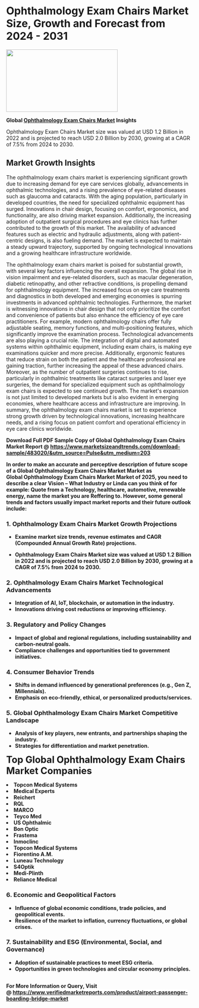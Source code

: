 <H1>Ophthalmology Exam Chairs Market Size, Growth and Forecast from 2024 - 2031</H1><img class="aligncenter size-medium wp-image-584254" src="https://thirdeyenews.in/wp-content/uploads/2024/09/Global-Market-Research-300x168.jpeg" alt="" width="300" height="168" /><p><strong>Global&nbsp;<a href="https://www.marketsizeandtrends.com/download-sample/483020/&amp;utm_source=Pulse&amp;utm_medium=203">Ophthalmology Exam Chairs Market</a> Insights</strong></p><p>Ophthalmology Exam Chairs Market size was valued at USD 1.2 Billion in 2022 and is projected to reach USD 2.0 Billion by 2030, growing at a CAGR of 7.5% from 2024 to 2030.</p><p><h2>Market Growth Insights</h2> <p>The ophthalmology exam chairs market is experiencing significant growth due to increasing demand for eye care services globally, advancements in ophthalmic technologies, and a rising prevalence of eye-related diseases such as glaucoma and cataracts. With the aging population, particularly in developed countries, the need for specialized ophthalmic equipment has surged. Innovations in chair design, focusing on comfort, ergonomics, and functionality, are also driving market expansion. Additionally, the increasing adoption of outpatient surgical procedures and eye clinics has further contributed to the growth of this market. The availability of advanced features such as electric and hydraulic adjustments, along with patient-centric designs, is also fueling demand. The market is expected to maintain a steady upward trajectory, supported by ongoing technological innovations and a growing healthcare infrastructure worldwide.</p> <p><strong></strong></p> <p>The ophthalmology exam chairs market is poised for substantial growth, with several key factors influencing the overall expansion. The global rise in vision impairment and eye-related disorders, such as macular degeneration, diabetic retinopathy, and other refractive conditions, is propelling demand for ophthalmology equipment. The increased focus on eye care treatments and diagnostics in both developed and emerging economies is spurring investments in advanced ophthalmic technologies. Furthermore, the market is witnessing innovations in chair design that not only prioritize the comfort and convenience of patients but also enhance the efficiency of eye care practitioners. For example, modern ophthalmology chairs offer fully adjustable seating, memory functions, and multi-positioning features, which significantly improve the examination process. Technological advancements are also playing a crucial role. The integration of digital and automated systems within ophthalmic equipment, including exam chairs, is making eye examinations quicker and more precise. Additionally, ergonomic features that reduce strain on both the patient and the healthcare professional are gaining traction, further increasing the appeal of these advanced chairs. Moreover, as the number of outpatient surgeries continues to rise, particularly in ophthalmic treatments like cataract surgeries and laser eye surgeries, the demand for specialized equipment such as ophthalmology exam chairs is expected to see continued growth. The market's expansion is not just limited to developed markets but is also evident in emerging economies, where healthcare access and infrastructure are improving. In summary, the ophthalmology exam chairs market is set to experience strong growth driven by technological innovations, increasing healthcare needs, and a rising focus on patient comfort and operational efficiency in eye care clinics worldwide.</p> <p><strong></p><p><span class=""><strong>Download Full PDF Sample Copy of Global Ophthalmology Exam Chairs Market Report</strong> @ <a href="https://www.marketsizeandtrends.com/download-sample/483020/&amp;utm_source=Pulse&amp;utm_medium=203" target="_blank">https://www.marketsizeandtrends.com/download-sample/483020/&amp;utm_source=Pulse&amp;utm_medium=203</a></span></p><p>In order to make an accurate and perceptive description of future scope of a Global&nbsp;Ophthalmology Exam Chairs Market Market as Global&nbsp;Ophthalmology Exam Chairs Market Market of 2025, you need to describe a clear Vision &ndash; What Industry or Linda can you think of for example: Quote from a Technology, healthcare, automotive, renewable energy, name the market you are Reffering to. However, some general trends and factors usually impact market reports and their future outlook include:</p><h3>1.&nbsp;<strong>Ophthalmology Exam Chairs Market Growth Projections</strong></h3><ul><li>Examine market size trends, revenue estimates and CAGR (Compounded Annual Growth Rate) projections.</li><li><p>Ophthalmology Exam Chairs Market size was valued at USD 1.2 Billion in 2022 and is projected to reach USD 2.0 Billion by 2030, growing at a CAGR of 7.5% from 2024 to 2030.</p></li></ul><h3>2.&nbsp;<strong>Ophthalmology Exam Chairs Market Technological Advancements</strong></h3><ul><li>Integration of AI, IoT, blockchain, or automation in the industry.</li><li>Innovations driving cost reductions or improving efficiency.</li></ul><h3>3.&nbsp;<strong>Regulatory and Policy Changes</strong></h3><ul><li>Impact of global and regional regulations, including sustainability and carbon-neutral goals.</li><li>Compliance challenges and opportunities tied to government initiatives.</li></ul><h3>4.&nbsp;<strong>Consumer Behavior Trends</strong></h3><ul><li>Shifts in demand influenced by generational preferences (e.g., Gen Z, Millennials).</li><li>Emphasis on eco-friendly, ethical, or personalized products/services.</li></ul><h3>5.&nbsp;<strong>Global Ophthalmology Exam Chairs Market Competitive Landscape</strong></h3><ul><li>Analysis of key players, new entrants, and partnerships shaping the industry.</li><li>Strategies for differentiation and market penetration.</li></ul><p data-pm-slice="1 1 []"><span style="color: inherit; font-family: inherit; font-size: 25px;">Top Global Ophthalmology Exam Chairs Market Companies</span></p><div class="" data-test-id=""><p><li>Topcon Medical Systems</li><li> Medical Experts</li><li> Reichert</li><li> RQL</li><li> MARCO</li><li> Teyco Med</li><li> US Ophthalmic</li><li> Bon Optic</li><li> Frastema</li><li> Inmoclinc</li><li> Topcon Medical Systems</li><li> Fiorentino A.M.</li><li> Luneau Technology</li><li> S4Optik</li><li> Medi-Plinth</li><li> Reliance Medical</li></p></div><h3>6.&nbsp;<strong>Economic and Geopolitical Factors</strong></h3><ul><li>Influence of global economic conditions, trade policies, and geopolitical events.</li><li>Resilience of the market to inflation, currency fluctuations, or global crises.</li></ul><h3>7.&nbsp;<strong>Sustainability and ESG (Environmental, Social, and Governance)</strong></h3><ul><li>Adoption of sustainable practices to meet ESG criteria.</li><li>Opportunities in green technologies and circular economy principles.</li></ul><h2><strong style="font-size: 14px;">For More Information or Query, Visit @&nbsp;</strong><a style="background-color: #ffffff; font-size: 14px;" href="https://www.marketsizeandtrends.com/report/ophthalmology-exam-chairs-market/" target="_blank">https://www.verifiedmarketreports.com/product/airport-passenger-boarding-bridge-market</a></h2>
